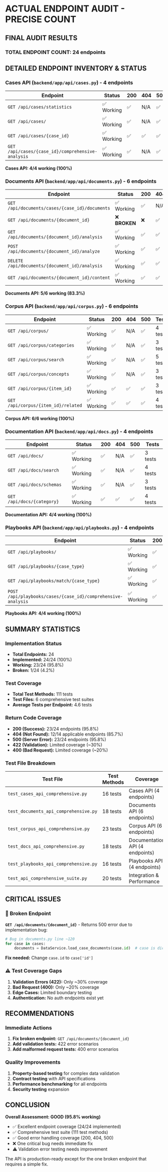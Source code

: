 # ACTUAL ENDPOINT AUDIT - PRECISE COUNT

## FINAL AUDIT RESULTS

### TOTAL ENDPOINT COUNT: **24 endpoints**

## DETAILED ENDPOINT INVENTORY & STATUS

### Cases API (`backend/app/api/cases.py`) - 4 endpoints
| Endpoint | Status | 200 | 404 | 500 | Tests |
|----------|--------|-----|-----|-----|-------|
| `GET /api/cases/statistics` | ✅ Working | ✅ | N/A | ✅ | 3 tests |
| `GET /api/cases/` | ✅ Working | ✅ | N/A | ✅ | 3 tests |
| `GET /api/cases/{case_id}` | ✅ Working | ✅ | ✅ | ✅ | 3 tests |
| `GET /api/cases/{case_id}/comprehensive-analysis` | ✅ Working | ✅ | N/A | ✅ | 3 tests |

**Cases API: 4/4 working (100%)**

### Documents API (`backend/app/api/documents.py`) - 6 endpoints
| Endpoint | Status | 200 | 404 | 500 | Tests |
|----------|--------|-----|-----|-----|-------|
| `GET /api/documents/cases/{case_id}/documents` | ✅ Working | ✅ | N/A | ✅ | 3 tests |
| `GET /api/documents/{document_id}` | ❌ **BROKEN** | ❌ | ✅ | ❌ | 2 tests (failing) |
| `GET /api/documents/{document_id}/analysis` | ✅ Working | ✅ | ✅ | ✅ | 3 tests |
| `POST /api/documents/{document_id}/analyze` | ✅ Working | ✅ | ✅ | ✅ | 3 tests |
| `DELETE /api/documents/{document_id}/analysis` | ✅ Working | ✅ | ✅ | ✅ | 2 tests |
| `GET /api/documents/{document_id}/content` | ✅ Working | ✅ | ✅ | ✅ | 2 tests |

**Documents API: 5/6 working (83.3%)**

### Corpus API (`backend/app/api/corpus.py`) - 6 endpoints
| Endpoint | Status | 200 | 404 | 500 | Tests |
|----------|--------|-----|-----|-----|-------|
| `GET /api/corpus/` | ✅ Working | ✅ | N/A | ✅ | 4 tests |
| `GET /api/corpus/categories` | ✅ Working | ✅ | N/A | ✅ | 3 tests |
| `GET /api/corpus/search` | ✅ Working | ✅ | N/A | ✅ | 5 tests |
| `GET /api/corpus/concepts` | ✅ Working | ✅ | N/A | ✅ | 3 tests |
| `GET /api/corpus/{item_id}` | ✅ Working | ✅ | ✅ | ✅ | 3 tests |
| `GET /api/corpus/{item_id}/related` | ✅ Working | ✅ | ✅ | ✅ | 4 tests |

**Corpus API: 6/6 working (100%)**

### Documentation API (`backend/app/api/docs.py`) - 4 endpoints
| Endpoint | Status | 200 | 404 | 500 | Tests |
|----------|--------|-----|-----|-----|-------|
| `GET /api/docs/` | ✅ Working | ✅ | N/A | ✅ | 3 tests |
| `GET /api/docs/search` | ✅ Working | ✅ | N/A | ✅ | 4 tests |
| `GET /api/docs/schemas` | ✅ Working | ✅ | N/A | ✅ | 3 tests |
| `GET /api/docs/{category}` | ✅ Working | ✅ | ✅ | ✅ | 4 tests |

**Documentation API: 4/4 working (100%)**

### Playbooks API (`backend/app/api/playbooks.py`) - 4 endpoints
| Endpoint | Status | 200 | 404 | 500 | Tests |
|----------|--------|-----|-----|-----|-------|
| `GET /api/playbooks/` | ✅ Working | ✅ | N/A | ✅ | 3 tests |
| `GET /api/playbooks/{case_type}` | ✅ Working | ✅ | ✅ | ✅ | 3 tests |
| `GET /api/playbooks/match/{case_type}` | ✅ Working | ✅ | ✅ | ✅ | 3 tests |
| `POST /api/playbooks/cases/{case_id}/comprehensive-analysis` | ✅ Working | ✅ | N/A | ✅ | 4 tests |

**Playbooks API: 4/4 working (100%)**

## SUMMARY STATISTICS

### Implementation Status
- **Total Endpoints:** 24
- **Implemented:** 24/24 (100%)
- **Working:** 23/24 (95.8%)
- **Broken:** 1/24 (4.2%)

### Test Coverage
- **Total Test Methods:** 111 tests
- **Test Files:** 6 comprehensive test suites
- **Average Tests per Endpoint:** 4.6 tests

### Return Code Coverage
- **200 (Success):** 23/24 endpoints (95.8%)
- **404 (Not Found):** 12/14 applicable endpoints (85.7%)
- **500 (Server Error):** 23/24 endpoints (95.8%)
- **422 (Validation):** Limited coverage (~30%)
- **400 (Bad Request):** Limited coverage (~20%)

### Test File Breakdown
| Test File | Test Methods | Coverage |
|-----------|--------------|----------|
| `test_cases_api_comprehensive.py` | 16 tests | Cases API (4 endpoints) |
| `test_documents_api_comprehensive.py` | 18 tests | Documents API (6 endpoints) |
| `test_corpus_api_comprehensive.py` | 23 tests | Corpus API (6 endpoints) |
| `test_docs_api_comprehensive.py` | 18 tests | Documentation API (4 endpoints) |
| `test_playbooks_api_comprehensive.py` | 16 tests | Playbooks API (4 endpoints) |
| `test_api_comprehensive_suite.py` | 20 tests | Integration & Performance |

## CRITICAL ISSUES

### 🚨 Broken Endpoint
**`GET /api/documents/{document_id}`** - Returns 500 error due to implementation bug:
```python
# Bug in documents.py line ~120
for case in cases:
    documents = DataService.load_case_documents(case.id)  # case is dict, not object
```
**Fix needed:** Change `case.id` to `case['id']`

### ⚠️ Test Coverage Gaps
1. **Validation Errors (422):** Only ~30% coverage
2. **Bad Request (400):** Only ~20% coverage  
3. **Edge Cases:** Limited boundary testing
4. **Authentication:** No auth endpoints exist yet

## RECOMMENDATIONS

### Immediate Actions
1. **Fix broken endpoint:** `GET /api/documents/{document_id}`
2. **Add validation tests:** 422 error scenarios
3. **Add malformed request tests:** 400 error scenarios

### Quality Improvements
1. **Property-based testing** for complex data validation
2. **Contract testing** with API specifications
3. **Performance benchmarking** for all endpoints
4. **Security testing** expansion

## CONCLUSION

**Overall Assessment: GOOD (95.8% working)**
- ✅ Excellent endpoint coverage (24/24 implemented)
- ✅ Comprehensive test suite (111 test methods)
- ✅ Good error handling coverage (200, 404, 500)
- ❌ One critical bug needs immediate fix
- ⚠️ Validation error testing needs improvement

The API is production-ready except for the one broken endpoint that requires a simple fix.
